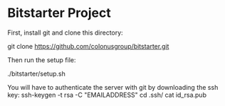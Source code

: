 Bitstarter Project
==========

First, install git and clone this directory:

git clone https://github.com/colonusgroup/bitstarter.git

Then run the setup file:

./bitstarter/setup.sh

You will have to authenticate the server with git by downloading the ssh key:
ssh-keygen -t rsa -C "EMAILADDRESS"
cd .ssh/
cat id_rsa.pub

